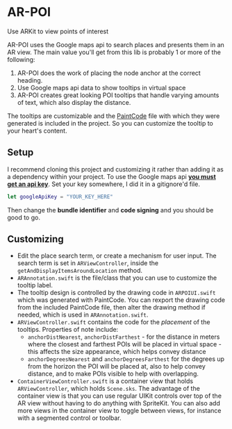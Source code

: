 # AR-POI
Use ARKit to view points of interest

AR-POI uses the Google maps api to search places and presents them in an AR view. The main value you'll get from this lib is probably 1 or more of the following:

 1. AR-POI does the work of placing the node anchor at the correct heading.
 2. Use Google maps api data to show tooltips in virtual space
 3. AR-POI creates great looking POI tooltips that handle varying amounts of text, which also display the distance.
 
The tooltips are customizable and the [PaintCode](https://www.paintcodeapp.com/) file with which they were generated is included in the project. So you can customize the tooltip to your heart's content.

## Setup

I recommend cloning this project and customizing it rather than adding it as a dependency within your project. To use the Google maps api **[you must get an api key](https://support.google.com/googleapi/answer/6158862)**. Set your key somewhere, I did it in a gitignore'd file.

```swift
let googleApiKey = "YOUR_KEY_HERE"
```
Then change the **bundle identifier** and **code signing** and you should be good to go.

## Customizing

- Edit the place search term, or create a mechanism for user input. The search term is set in `ARViewController`, inside the `getAndDisplayItemsAroundLocation` method.
- `ARAnnotation.swift` is the file/class that you can use to customize the tooltip label. 
- The tooltip design is controlled by the drawing code in `ARPOIUI.swift` which was generated with PaintCode. You can rexport the drawing code from the included PaintCode file, then alter the drawing method if needed, which is used in `ARAnnotation.swift`.
- `ARViewController.swift` contains the code for the _placement_ of the tooltips. Properties of note include:
  - `anchorDistNearest`, `anchorDistFarthest` - for the distance in meters where the closest and farthest POIs will be placed in virtual space - this affects the size appearance, which helps convey distance
  - `anchorDegreesNearest` and `anchorDegreesFarthest` for the degrees up from the horizon the POI will be placed at, also to help convey distance, and to make POIs visible to help with overlapping.
- `ContainerViewController.swift` is a container view that holds `ARViewController`, which holds `Scene.sks`. The advantage of the container view is that you can use regular UIKit controls over top of the AR view without having to do anything with SpriteKit. You can also add more views in the container view to toggle between views, for instance with a segmented control or toolbar.
